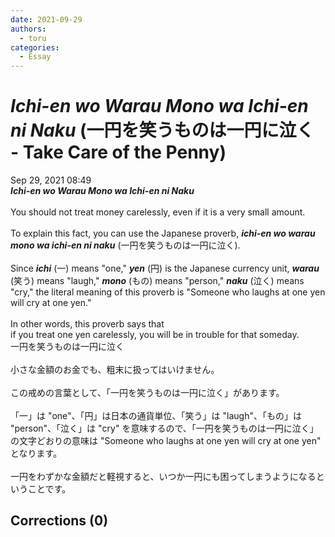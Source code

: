 ```yaml
---
date: 2021-09-29
authors:
  - toru
categories:
  - Essay
---
```


<h1 id="subject_show"><strong><em>Ichi-en wo Warau Mono wa Ichi-en ni Naku</strong></em> (一円を笑うものは一円に泣く - Take Care of the Penny)</h1>
<div class="date">Sep 29, 2021 08:49</div>
<div id="post"><div id="body_show_ori">
<strong><em>Ichi-en wo Warau Mono wa Ichi-en ni Naku</strong></em><br/><br/>You should not treat money carelessly, even if it is a very small amount.<br/><br/>To explain this fact, you can use the Japanese proverb, <strong><em>ichi-en wo warau mono wa ichi-en ni naku</em></strong> (一円を笑うものは一円に泣く).<br/><br/>Since <strong><em>ichi</em></strong> (一) means "one," <strong><em>yen</em></strong> (円) is the Japanese currency unit, <strong><em>warau</em></strong> (笑う) means "laugh," <strong><em>mono</em></strong> (もの) means "person," <strong><em>naku</em></strong> (泣く) means "cry," the literal meaning of this proverb is "Someone who laughs at one yen will cry at one yen."<br/><br/>In other words, this proverb says that <br/>if you treat one yen carelessly, you will be in trouble for that someday.
</div></div>

<!-- more -->

<div id="post_ja"><div id="body_show_mo">
一円を笑うものは一円に泣く<br/><br/>小さな金額のお金でも、粗末に扱ってはいけません。<br/><br/>この戒めの言葉として、「一円を笑うものは一円に泣く」があります。<br/><br/>「一」は "one"、「円」は日本の通貨単位、「笑う」は "laugh"、「もの」は "person"、「泣く」は "cry" を意味するので、「一円を笑うものは一円に泣く」の文字どおりの意味は "Someone who laughs at one yen will cry at one yen" となります。<br/><br/>一円をわずかな金額だと軽視すると、いつか一円にも困ってしまうようになるということです。
</div></div>

## Corrections (0)
